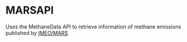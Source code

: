 # MARSAPI

Uses the MethaneData API to retrieve information of methane emissions published by [IMEO/MARS](https://methanedata.unep.org/map?sector=&company=&country=&cc=&sat=&limit=1000&pub=#mcoord=1.43/0/0)